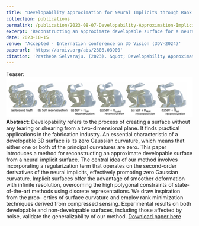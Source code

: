 ```yaml
---
title: "Developability Approximation for Neural Implicits through Rank Minimization"
collection: publications
permalink: /publication/2023-08-07-Developability-Approximation-Implicits-Rank-Minimization
excerpt: 'Reconstructing an approximate developable surface for a neural implicit surface.'
date: 2023-10-15
venue: 'Accepted - Internation conference on 3D Vision (3DV-2024)'
paperurl: 'https://arxiv.org/abs/2308.03900'
citation: 'Pratheba Selvaraju. (2023). &quot; Developability Approximation for Neural Implicits through Rank Minimization.&quot; <i></i>. 1(2).'
---
```

Teaser: ![Model](https://github.com/pratheba/pratheba.github.io/blob/master/files/DevApproxRankMin.png)
**Abstract**: 
  Developability refers to the process of creating a surface without any tearing or shearing from a two-dimensional plane. It finds practical applications in the fabrication industry. An essential characteristic of a developable 3D surface is its zero Gaussian curvature, which means that either one or both of the principal curvatures are zero. This paper introduces a method for reconstructing an approximate developable surface from a neural implicit surface. The central idea of our method involves incorporating a regularization term that operates on the second-order derivatives of the neural implicits, effectively promoting zero Gaussian curvature. Implicit surfaces offer the advantage of smoother deformation with infinite resolution, overcoming the high polygonal constraints of state-of-the-art methods using discrete representations. We draw inspiration from the prop- erties of surface curvature and employ rank minimization techniques derived from compressed sensing. Experimental results on both developable and non-developable surfaces, including those affected by noise, validate the generalizability of our method.
[Download paper here](arxiv)
